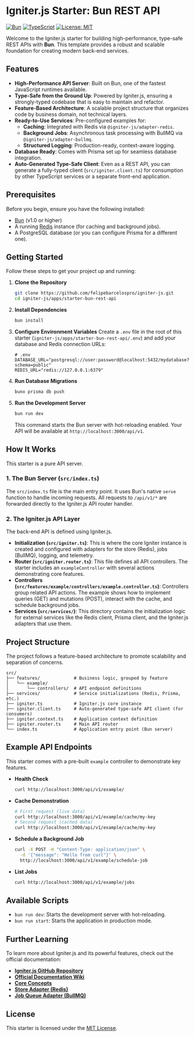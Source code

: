 # Igniter.js Starter: Bun REST API

[![Bun](https://img.shields.io/badge/Bun-1.0%2B-blue.svg)](https://bun.sh/)
[![TypeScript](https://img.shields.io/badge/TypeScript-5.0%2B-blue.svg)](https://www.typescriptlang.org/)
[![License: MIT](https://img.shields.io/badge/License-MIT-yellow.svg)](https://opensource.org/licenses/MIT)

Welcome to the Igniter.js starter for building high-performance, type-safe REST APIs with **Bun**. This template provides a robust and scalable foundation for creating modern back-end services.

## Features

-   **High-Performance API Server**: Built on Bun, one of the fastest JavaScript runtimes available.
-   **Type-Safe from the Ground Up**: Powered by Igniter.js, ensuring a strongly-typed codebase that is easy to maintain and refactor.
-   **Feature-Based Architecture**: A scalable project structure that organizes code by business domain, not technical layers.
-   **Ready-to-Use Services**: Pre-configured examples for:
    -   **Caching**: Integrated with Redis via `@igniter-js/adapter-redis`.
    -   **Background Jobs**: Asynchronous task processing with BullMQ via `@igniter-js/adapter-bullmq`.
    -   **Structured Logging**: Production-ready, context-aware logging.
-   **Database Ready**: Comes with Prisma set up for seamless database integration.
-   **Auto-Generated Type-Safe Client**: Even as a REST API, you can generate a fully-typed client (`src/igniter.client.ts`) for consumption by other TypeScript services or a separate front-end application.

## Prerequisites

Before you begin, ensure you have the following installed:

-   [Bun](https://bun.sh/docs/installation) (v1.0 or higher)
-   A running [Redis](https://redis.io/docs/getting-started/) instance (for caching and background jobs).
-   A PostgreSQL database (or you can configure Prisma for a different one).

## Getting Started

Follow these steps to get your project up and running:

1.  **Clone the Repository**
    ```bash
    git clone https://github.com/felipebarcelospro/igniter-js.git
    cd igniter-js/apps/starter-bun-rest-api
    ```

2.  **Install Dependencies**
    ```bash
    bun install
    ```

3.  **Configure Environment Variables**
    Create a `.env` file in the root of this starter (`igniter-js/apps/starter-bun-rest-api/.env`) and add your database and Redis connection URLs:

    ```env
    # .env
    DATABASE_URL="postgresql://user:password@localhost:5432/mydatabase?schema=public"
    REDIS_URL="redis://127.0.0.1:6379"
    ```

4.  **Run Database Migrations**
    ```bash
    bunx prisma db push
    ```

5.  **Run the Development Server**
    ```bash
    bun run dev
    ```
    This command starts the Bun server with hot-reloading enabled. Your API will be available at `http://localhost:3000/api/v1`.

## How It Works

This starter is a pure API server.

### 1. The Bun Server (`src/index.ts`)

The `src/index.ts` file is the main entry point. It uses Bun's native `serve` function to handle incoming requests. All requests to `/api/v1/*` are forwarded directly to the Igniter.js API router handler.

### 2. The Igniter.js API Layer

The back-end API is defined using Igniter.js.

-   **Initialization (`src/igniter.ts`)**: This is where the core Igniter instance is created and configured with adapters for the store (Redis), jobs (BullMQ), logging, and telemetry.
-   **Router (`src/igniter.router.ts`)**: This file defines all API controllers. The starter includes an `exampleController` with several actions demonstrating core features.
-   **Controllers (`src/features/example/controllers/example.controller.ts`)**: Controllers group related API actions. The example shows how to implement queries (GET) and mutations (POST), interact with the cache, and schedule background jobs.
-   **Services (`src/services/`)**: This directory contains the initialization logic for external services like the Redis client, Prisma client, and the Igniter.js adapters that use them.

## Project Structure

The project follows a feature-based architecture to promote scalability and separation of concerns.

```
src/
├── features/             # Business logic, grouped by feature
│   └── example/
│       └── controllers/  # API endpoint definitions
├── services/             # Service initializations (Redis, Prisma, etc.)
├── igniter.ts            # Igniter.js core instance
├── igniter.client.ts     # Auto-generated type-safe API client (for consumers)
├── igniter.context.ts    # Application context definition
├── igniter.router.ts     # Main API router
└── index.ts              # Application entry point (Bun server)
```

## Example API Endpoints

This starter comes with a pre-built `example` controller to demonstrate key features.

-   **Health Check**
    ```bash
    curl http://localhost:3000/api/v1/example/
    ```

-   **Cache Demonstration**
    ```bash
    # First request (live data)
    curl http://localhost:3000/api/v1/example/cache/my-key
    # Second request (cached data)
    curl http://localhost:3000/api/v1/example/cache/my-key
    ```

-   **Schedule a Background Job**
    ```bash
    curl -X POST -H "Content-Type: application/json" \
      -d '{"message": "Hello from curl"}' \
      http://localhost:3000/api/v1/example/schedule-job
    ```

-   **List Jobs**
    ```bash
    curl http://localhost:3000/api/v1/example/jobs
    ```

## Available Scripts

-   `bun run dev`: Starts the development server with hot-reloading.
-   `bun run start`: Starts the application in production mode.

## Further Learning

To learn more about Igniter.js and its powerful features, check out the official documentation:

-   **[Igniter.js GitHub Repository](https://github.com/felipebarcelospro/igniter-js)**
-   **[Official Documentation Wiki](https://github.com/felipebarcelospro/igniter-js/wiki)**
-   **[Core Concepts](https://github.com/felipebarcelospro/igniter-js/wiki/Core-Concepts)**
-   **[Store Adapter (Redis)](https://github.com/felipebarcelospro/igniter-js/wiki/Store-Adapter)**
-   **[Job Queue Adapter (BullMQ)](https://github.com/felipebarcelospro/igniter-js/wiki/Job-Queue-Adapter)**

## License

This starter is licensed under the [MIT License](LICENSE).